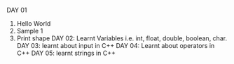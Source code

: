 DAY 01
1. Hello World
2. Sample 1
3. Print shape
DAY  02:
Learnt Variables i.e. int,  float, double, boolean, char.
DAY 03:
learnt about input in C++
DAY 04:
Learnt about operators in C++
DAY 05:
learnt strings in C++
